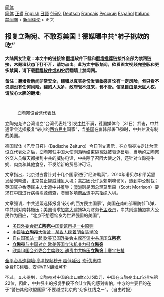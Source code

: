  <!-- 面包屑导航 --> <div class="breadcrumb"><!-- GTranslate: https://gtranslate.io/ -->  <div class="switcher notranslate">  <div class="selected">  <a href="#" onclick="return false;"> 简体</a>  </div>  <div class="option">  <a href="https://www.bannedbook.org" onclick="doGTranslate('zh-CN|zh-CN');jQuery('div.switcher div.selected a').html(jQuery(this).html());return false;" title="简体中文" class="nturl selected"> 简体</a>  <a href="https://www.bannedbook.org/zh-tw/" onclick="doGTranslate('zh-CN|zh-TW');jQuery('div.switcher div.selected a').html(jQuery(this).html());return false;" title="繁體中文" class="nturl"> 正體</a>  <a href="https://www.bannedbook.org/en/" onclick="doGTranslate('zh-CN|en');jQuery('div.switcher div.selected a').html(jQuery(this).html());return false;" title="English" class="nturl"> English</a>  <a href="https://www.bannedbook.org/ja/" onclick="doGTranslate('zh-CN|ja');jQuery('div.switcher div.selected a').html(jQuery(this).html());return false;" title="日本語" class="nturl"> 日語</a>  <a href="https://www.bannedbook.org/ko/" onclick="doGTranslate('zh-CN|ko');jQuery('div.switcher div.selected a').html(jQuery(this).html());return false;" title="한국어" class="nturl"> 한국어</a>  <a href="https://www.bannedbook.org/de/" onclick="doGTranslate('zh-CN|de');jQuery('div.switcher div.selected a').html(jQuery(this).html());return false;" title="Deutsch" class="nturl"> Deutsch</a>  <a href="https://www.bannedbook.org/fr/" onclick="doGTranslate('zh-CN|fr');jQuery('div.switcher div.selected a').html(jQuery(this).html());return false;" title="Français" class="nturl"> Français</a>  <a href="https://www.bannedbook.org/ru/" onclick="doGTranslate('zh-CN|ru');jQuery('div.switcher div.selected a').html(jQuery(this).html());return false;" title="Русский" class="nturl"> Русский</a>  <a href="https://www.bannedbook.org/es/" onclick="doGTranslate('zh-CN|es');jQuery('div.switcher div.selected a').html(jQuery(this).html());return false;" title="Español" class="nturl"> Español</a>  <a href="https://www.bannedbook.org/it/" onclick="doGTranslate('zh-CN|it');jQuery('div.switcher div.selected a').html(jQuery(this).html());return false;" title="Italiano" class="nturl"> Italiano</a>  </div>  </div>      <div class='breadcrumb-sub'><!-- Breadcrumb NavXT 6.3.0 --> <a href="https://www.bannedbook.org/" class="home">禁闻网</a> &gt; <a href="https://www.bannedbook.org/bnews/comments/" class="category">新闻评论</a> &gt; 正文</div></div><h2>报复立陶宛、不敢惹美国！德媒曝中共“柿子挑软的吃”</h2> <p class="notice"><b>大陆网友注意：本文中的链接除 <a href="https://github.com/bannedbook/fanqiang" >翻墙</a>软件下载和<a href="https://github.com/killgcd/justmysocks/blob/master/README.md">翻墙推荐</a>链接外全部为禁网链接，未翻墙状态下打不开，请勿点击。此为文字版禁闻，欲看图文视频完整版和更多禁闻，请下载<a href="https://github.com/bannedbook/fanqiang">翻墙软件或APP</a>后翻墙上禁闻网。</p><p>备注：翻墙看新闻非常安全，翻墙以真实身份发表敏感言论有一定风险，但只看不说则没有任何风险，翻的人太多，政府管不过来，也不管。信息自由是天赋人权，请放心大胆的翻墙。</b></p>  <div class="entry"> <br /> <figure><a href="https://i1.wp.com/upload-images-bucket-v64rleca837do.s3.eu-west-1.amazonaws.com/wp-content/uploads/2021/08/31135828/Screen-Shot-2021-09-01-at-12.03.50-am.png?fit=591%2C233&#038;ssl=1" data-caption="立陶宛设台湾代表处"></a><figcaption class="wp-caption-text"><a href="https://www.bannedbook.org/bnews/tag/%e7%ab%8b%e9%99%b6%e5%ae%9b/" class="st_tag internal_tag" rel="tag" title="标签 立陶宛 下的日志">立陶宛</a>设台湾<a href="https://www.bannedbook.org/bnews/tag/%E4%BB%A3%E8%A1%A8%E5%A4%84/" class="st_tag internal_tag" rel="tag" title="标签 代表处 下的日志">代表处</a></figcaption></figure> <p>立陶宛允许台湾设立“台湾代表处”引发<a href="https://www.bannedbook.org/bnews/tag/%e4%b8%ad%e5%85%b1/" class="st_tag internal_tag" rel="tag" title="标签 中共 下的日志">中共</a>不满，德国媒体今（31日）抨击，中共通常会选择报复“较小的<a href="https://www.bannedbook.org/bnews/tag/%e8%a5%bf%e6%96%b9%e6%b0%91%e4%b8%bb/" class="st_tag internal_tag" rel="tag" title="标签 西方民主 下的日志">西方民主</a>国家”，当<a href="https://www.bannedbook.org/bnews/tag/%e7%be%8e%e5%9b%bd/" class="st_tag internal_tag" rel="tag" title="标签 美国 下的日志">美国</a>在南韩部署飞弹时，中共并没有制裁美国。</p> <p>德国媒体《巴登日报》（Badische Zeitung）今日刊文表示，在立陶宛决定让台湾设立代表处之后，立陶宛驻<span class='wp_keywordlink_affiliate'><a href="https://www.bannedbook.org/" title="中国" target="_blank">中国</a></span>大使刚落地结束隔离就被驱逐出境，当地的立陶宛外交人员每天都接到中共的威胁电话，中共除了召回大使之外，还针对立陶宛牛奶、肉类和其他食品，不发给新的贸易许可证。</p>  <p>文章指出，北京过去曾针对十几个国家进行“经济勒索”，2010年诺贝尔和平奖颁发给刘晓波，北京禁止挪威鲑鱼入境；蒙古因允许达赖喇嘛访问，遭到中公制裁；英国庇护香港民主人士遭中共羞辱；<a href="https://www.bannedbook.org/bnews/tag/%e6%be%b3%e6%b4%b2/" class="st_tag internal_tag" rel="tag" title="标签 澳洲 下的日志">澳洲</a>则是因总理莫里森（Scott Morrison）要求在中国进行病毒溯源调查，澳洲多项商品遭中共拒绝入境。</p> <p>文章强调，中共通常选择报复“较小的西方民主国家”，美国在南韩部署防御飞弹，中共则对南韩施压；美国请求<a href="https://www.bannedbook.org/bnews/tag/%e5%8a%a0%e6%8b%bf%e5%a4%a7/" class="st_tag internal_tag" rel="tag" title="标签 加拿大 下的日志">加拿大</a>逮捕华为财务长<a href="https://www.bannedbook.org/bnews/tag/%e5%ad%9f%e6%99%9a%e8%88%9f/" class="st_tag internal_tag" rel="tag" title="标签 孟晚舟 下的日志">孟晚舟</a>，中共则逮捕加拿大公民作为回应，“北京不想惹恼身为世界强国的美国”。</p>  <ul class='op-related-articles' title='相关阅读'> <li><a href='https://www.bannedbook.org/bnews/baitai/20210829/1615415.html' target='_blank'>多国外委会挺<b>立陶宛</b>中国使馆再提一中原则</a></li> <li><a href='https://www.bannedbook.org/bnews/baitai/20210829/1615371.html' target='_blank'>中国驻<b>立陶宛</b>大使馆：某些人揣着明白装糊涂</a></li> <li><a href='https://www.bannedbook.org/bnews/comments/20210828/1614937.html' target='_blank'>自由国家站一起 欧美13国外委会主席齐谴中共施压<b>立陶宛</b></a></li> <li><a href='https://www.bannedbook.org/bnews/ssgc/20210828/1614651.html' target='_blank'><b>立陶宛</b>与中国对立 欧美等国立法机关力挺<b>立陶宛</b></a></li> <li><a href='https://www.bannedbook.org/bnews/taiwannews/20210827/1614561.html' target='_blank'>欧美13国会外委会主席联名 谴责中共施压<b>立陶宛</b>｜寰宇扫描</a></li> </ul> <p class="texttj"> <a href="https://github.com/bannedbook/fanqiang/wiki/V2ray%E6%9C%BA%E5%9C%BA" target="_blank">全平台高速翻墙:高清视频秒开,超低延迟,9折优惠中</a><br/> <a href="https://github.com/bannedbook/fanqiang/wiki/%E7%A6%81%E9%97%BB%E7%BD%91%E5%AE%89%E5%8D%93%E7%BF%BB%E5%A2%99%E6%96%B0%E9%97%BBAPP" target="_blank">免费PC翻墙、安卓VPN翻墙APP</a></p><p>不过，文末提到，立陶宛对中国的出口额仅3.15欧元，中国在立陶宛出口仅排名第22位，因此，中共祭出的报复手段不会让立陶宛感到害怕，中方的主要目的在于“警告其他欧盟国家”不要越过北京的“众多红线之一”。（自由时报）</p> <a name='sharetosocial'></a>  <div style="margin-bottom:5px;padding-bottom:5px;clear:both"> <div id="archive-pix-1" class="banner-ads"> <!-- AuctionX Display platform tag START --> <div id="26318x728x90x621x_ADSLOT2" clicktrack="%%CLICK_URL_ESC%%"></div> <!-- AuctionX Display platform tag END --> </div> <div id="archive-pix-2" class="banner-ads"> <!-- AuctionX Display platform tag START --> <div id="26315x300x250x621x_ADSLOT2" clicktrack="%%CLICK_URL_ESC%%"></div> <!-- AuctionX Display platform tag END --> </div> </div>  <div id="archive-pix-1" class="banner-ads"> <!-- AuctionX Display platform tag START --> <div id="26318x728x90x621x_ADSLOT3" clicktrack="%%CLICK_URL_ESC%%"></div> <!-- AuctionX Display platform tag END --> </div> </div><!--END ENTRY--> 
